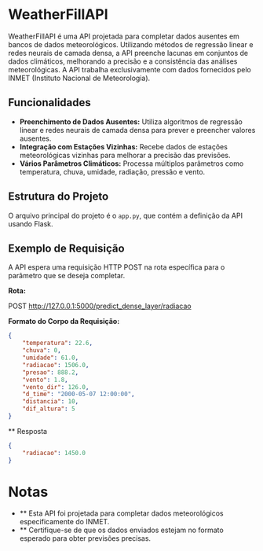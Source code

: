 # WeatherFillAPI

WeatherFillAPI é uma API projetada para completar dados ausentes em bancos de dados meteorológicos. Utilizando métodos de regressão linear e redes neurais de camada densa, a API preenche lacunas em conjuntos de dados climáticos, melhorando a precisão e a consistência das análises meteorológicas. A API trabalha exclusivamente com dados fornecidos pelo INMET (Instituto Nacional de Meteorologia).

## Funcionalidades

- **Preenchimento de Dados Ausentes:** Utiliza algoritmos de regressão linear e redes neurais de camada densa para prever e preencher valores ausentes.
- **Integração com Estações Vizinhas:** Recebe dados de estações meteorológicas vizinhas para melhorar a precisão das previsões.
- **Vários Parâmetros Climáticos:** Processa múltiplos parâmetros como temperatura, chuva, umidade, radiação, pressão e vento.

## Estrutura do Projeto

O arquivo principal do projeto é o `app.py`, que contém a definição da API usando Flask.

## Exemplo de Requisição

A API espera uma requisição HTTP POST na rota específica para o parâmetro que se deseja completar. 

**Rota:**

POST http://127.0.0.1:5000/predict_dense_layer/radiacao


**Formato do Corpo da Requisição:**

```json
{
    "temperatura": 22.6,
    "chuva": 0,
    "umidade": 61.0,
    "radiacao": 1506.0,
    "presao": 888.2,
    "vento": 1.8,
    "vento_dir": 126.0,
    "d_time": "2000-05-07 12:00:00",
    "distancia": 10,
    "dif_altura": 5
}
```

** Resposta
```json
{
    "radiacao": 1450.0
}
```



# Notas
- ** Esta API foi projetada para completar dados meteorológicos especificamente do INMET.
- ** Certifique-se de que os dados enviados estejam no formato esperado para obter previsões precisas.
